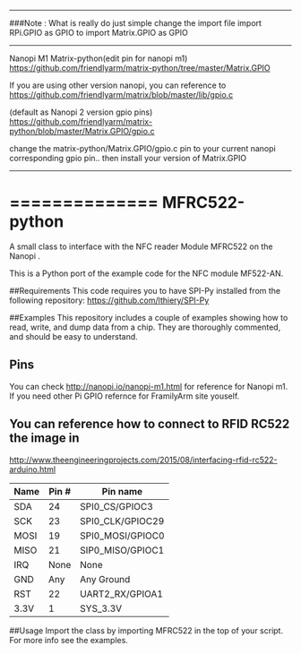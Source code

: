 
***
###Note : What is really do just simple change the import file
import RPi.GPIO as GPIO 
to
import Matrix.GPIO as GPIO

***

Nanopi M1 Matrix-python(edit pin for nanopi m1)
https://github.com/friendlyarm/matrix-python/tree/master/Matrix.GPIO

If you are using other version nanopi, you can reference to
https://github.com/friendlyarm/matrix/blob/master/lib/gpio.c

(default as Nanopi 2 version gpio pins)
https://github.com/friendlyarm/matrix-python/blob/master/Matrix.GPIO/gpio.c

change the matrix-python/Matrix.GPIO/gpio.c pin to your current nanopi corresponding gpio pin..
then install your version of Matrix.GPIO

***

==============
MFRC522-python
==============

A small class to interface with the NFC reader Module MFRC522 on the Nanopi .

This is a Python port of the example code for the NFC module MF522-AN.

##Requirements
This code requires you to have SPI-Py installed from the following repository:
https://github.com/lthiery/SPI-Py

##Examples
This repository includes a couple of examples showing how to read, write, and dump data from a chip. They are thoroughly commented, and should be easy to understand.

## Pins
You can check http://nanopi.io/nanopi-m1.html for reference for Nanopi m1.
If you need other Pi GPIO refernce for FramilyArm site youself.

## You can reference how to connect to RFID RC522 the image in
http://www.theengineeringprojects.com/2015/08/interfacing-rfid-rc522-arduino.html

| Name | Pin # | Pin name   |
|------|-------|------------|
| SDA  | 24    | SPI0_CS/GPIOC3    |
| SCK  | 23    | SPI0_CLK/GPIOC29  |
| MOSI | 19    | SPI0_MOSI/GPIOC0  |
| MISO | 21    | SIP0_MISO/GPIOC1  |
| IRQ  | None  | None              |
| GND  | Any   | Any Ground        |
| RST  | 22    | UART2_RX/GPIOA1   |
| 3.3V | 1     | SYS_3.3V          |

##Usage
Import the class by importing MFRC522 in the top of your script. For more info see the examples.
